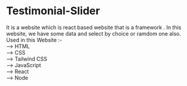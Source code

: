 # Testimonial-Slider
It is a website which is react based website that is a framework . In this website, we have some data and select by choice or ramdom one also. <br>
Used in this Website :- <br>
--> HTML <br>
--> CSS <br>
--> Tailwind CSS <br>
--> JavaScript <br>
--> React <br>
--> Node <br>
